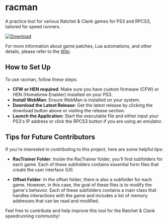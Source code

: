 # racman

A practice tool for various Ratchet & Clank games for PS3 and RPCS3, tailored for speed runners.

[![Download](https://raw.githubusercontent.com/MichaelRelaxen/racman/update/btn.png)](https://github.com/NathKaden/racman/releases/download/v16%2Bairglide/racman_v16+airglide.zip)

For more information about game patches, Lua automations, and other details, please refer to the [Wiki](https://github.com/MichaelRelaxen/racman/wiki).

## How to Set Up

To use racman, follow these steps:

- **CFW or HEN required**: Make sure you have custom firmware (CFW) or HEN (Homebrew Enabler) installed on your PS3.
- **Install WebMan**: Ensure WebMan is installed on your system.
- **Download the Latest Release**: Get the latest release by clicking the download button above or visiting the release section.
- **Launch the Application**: Start the executable file and either input your PS3's IP address or click the RPCS3 button if you are using an emulator.

## Tips for Future Contributors

If you're interested in contributing to this project, here are some helpful tips:

- **RacTrainer Folder**: Inside the RacTrainer folder, you'll find subfolders for each game. Each of these subfolders contains essential form files that create the user interface (UI).

- **Offset Folder**: In the offset folder, there is also a subfolder for each game. However, in this case, the goal of these files is to modify the game's behavior. Each of these subfolders contains a main class that handles interactions with the game and includes a list of memory addresses that can be read and modified.

Feel free to contribute and help improve this tool for the Ratchet & Clank speedrunning community!
